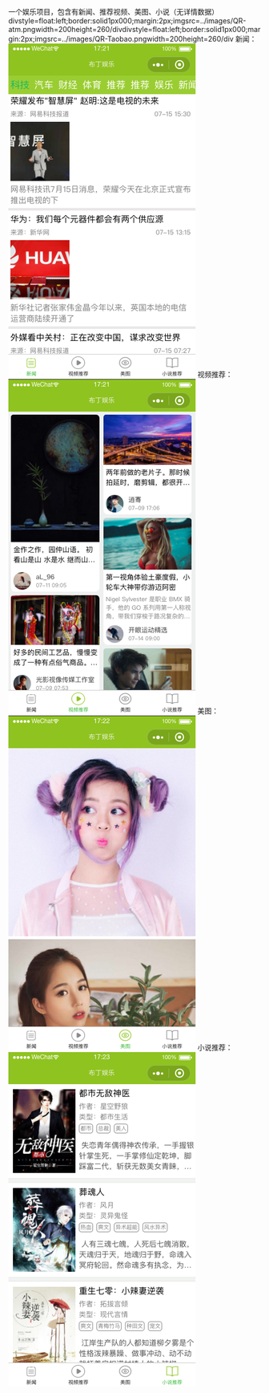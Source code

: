 一个娱乐项目，包含有新闻、推荐视频、美图、小说（无详情数据）
divstyle=float:left;border:solid1px000;margin:2px;imgsrc=../images/QR-atm.pngwidth=200height=260/divdivstyle=float:left;border:solid1px000;margin:2px;imgsrc=../images/QR-Taobao.pngwidth=200height=260/div
新闻：
![news](https://github.com/Kelan-Ju/wechat_entertainment/blob/master/screenshot/applet_news.png?raw=true)
视频推荐：
![vedios](https://github.com/Kelan-Ju/wechat_entertainment/blob/master/screenshot/applet_vedio.png?raw=true)
美图：
![photos](https://github.com/Kelan-Ju/wechat_entertainment/blob/master/screenshot/applet_photo.png?raw=true)
小说推荐：
![novesl](https://github.com/Kelan-Ju/wechat_entertainment/blob/master/screenshot/applet_novel.png?raw=true)
